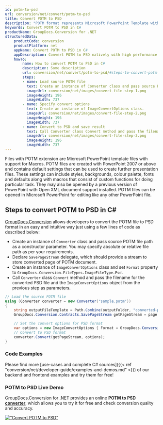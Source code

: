 ```yaml
---
id: potm-to-psd
url: conversion/net/convert/potm-to-psd
title: Convert POTM to PSD
description: "POTM format represents Microsoft PowerPoint Template with .potm extension. Learn how to convert POTM to PSD file programmatically in C# language using GroupDocs.Conversion for .NET library."
keywords: Convert POTM to PSD in C#
productName: GroupDocs.Conversion for .NET
structuredData:
    productCode: conversion
    productPlatform: net
    appName: Convert POTM to PSD in C#
    appDescription: Convert POTM to PSD natively with high performance using C# language and server side GroupDocs.Conversion for .NET APIs, without the use of any software like Microsoft or Open Office.
    howTo:
        name: How to convert POTM to PSD in C# 
        description: Some description
        url: conversion/net/convert/potm-to-psd/#steps-to-convert-potm-to-psd-in-c
        steps:
        - name: Load source POTM file 
          text: Create an instance of Converter class and pass source POTM file path as a constructor parameter. You may specify absolute or relative file path as per your requirements. 
          imageUrl: conversion/net/images/convert-file-step-1.png
          imageHeight: 196
          imageWidth: 737
        - name: Specify convert options 
          text: Create an instance of ImageConvertOptions class.
          imageUrl: conversion/net/images/convert-file-step-2.png
          imageHeight: 196
          imageWidth: 737
        - name: Convert to PSD and save result 
          text: Call Converter class Convert method and pass the filename for the converted HTML file and the ImageConvertOptions object from the previous step as parameters.
          imageUrl: conversion/net/images/convert-file-step-3.png
          imageHeight: 196
          imageWidth: 737
---
```


Files with POTM extension are Microsoft PowerPoint template files with support for Macros. POTM files are created with PowerPoint 2007 or above and contains default settings that can be used to create further presentation files. These settings can include styles, backgrounds, colour palette, fonts and defaults along with macros that consist of custom functions for doing particular task. They may also be opened by a previous version of PowerPoint with Open XML document support installed. POTM files can be opened in Microsoft PowerPoint for editing like any other PowerPoint file.

## Steps to convert POTM to PSD in C#

[GroupDocs.Conversion](https://products.groupdocs.com/conversion/net) allows developers to convert the POTM file to PSD format in an easy and intuitive way just using a few lines of code as described below:

* Create an instance of `Converter` class and pass source POTM file path as a constructor parameter. You may specify absolute or relative file path as per your requirements. 
* Declare `SavePageStream` delegate, which should provide a stream to store converted page of POTM document.
* Create an instance of `ImageConvertOptions` class and set `Format` property to `GroupDocs.Conversion.FileTypes.ImageFileType.Psd`.
* Call `Converter` class `Convert` method and pass the filename for the converted PSD file and the `ImageConvertOptions` object from the previous step as parameters.

```csharp
// Load the source POTM file
using (Converter converter = new Converter("sample.potm"))
{
    string outputFileTemplate = Path.Combine(outputFolder, "converted-page-{0}.psd");
    GroupDocs.Conversion.Contracts.SavePageStream getPageStream = page => new FileStream(string.Format(outputFileTemplate, page), FileMode.Create);

    // Set the convert options for PSD format
    var options = new ImageConvertOptions { Format = GroupDocs.Conversion.FileTypes.ImageFileType.Psd };   
    // Convert to PSD format
    converter.Convert(getPageStream, options);
}
```

### Code Examples

Please find more [use-cases and complete C# sources]({{< ref "conversion/net/developer-guide/examples-and-demos.md" >}}) of our backend and frontend examples and try them for free!

### POTM to PSD Live Demo

GroupDocs.Conversion for .NET provides an online [**POTM to PSD converter**](https://products.groupdocs.app/conversion/potm-to-psd), which allows you to try it for free and check conversion quality and accuracy.

[!["Convert POTM to PSD"](conversion/net/images/convert-to-psd/convert-potm-to-psd.png)](https://products.groupdocs.app/conversion/potm-to-psd)